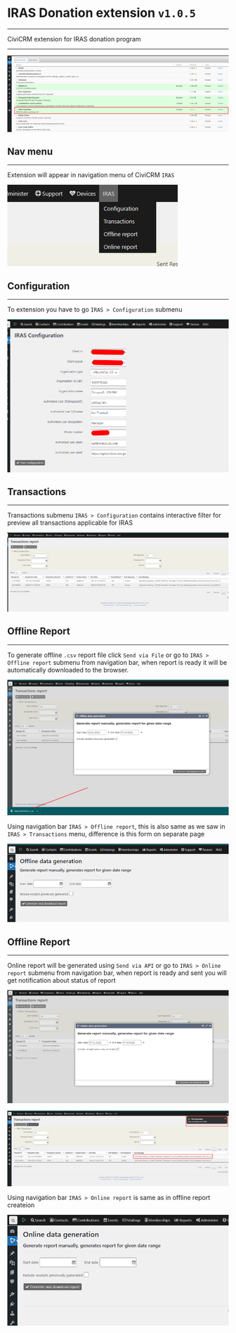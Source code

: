 # IRAS Donation extension ```v1.0.5```
---
CiviCRM extension for IRAS donation program

---
![alt text](/assets/install.png)

## Nav menu
---
Extension will appear in navigation menu of CiviCRM ```IRAS```

![alt text](/assets/navbar.png)

## Configuration
---
To extension you have to go ```IRAS > Configuration``` submenu

![alt text](/assets/irasconfig.png)

## Transactions
---
Transactions submenu ```IRAS > Configuration``` contains interactive filter for preview all transactions applicable for IRAS 

![alt text](/assets/transactions.png)

## Offline Report
---
To generate offline ```.csv``` report file click ```Send via File``` or go to ```IRAS > Offline report``` submenu from navigation bar,
when report is ready it will be automatically downloaded to the browser.

![alt text](/assets/offlineReport.png)

Using navigation bar ```IRAS > Offline report```, this is also same as we saw in ```IRAS > Transactions``` menu, difference is this form on separate page

![alt text](/assets/offlineSeparate.png)

## Offline Report
---
Online report will be generated using ```Send via API``` or go to ```IRAS > Online report``` submenu from navigation bar,
when report is ready and sent you will get notification about status of report

![alt text](/assets/onlinereport.png)

![alt text](/assets/toster.png)

Using navigation bar ```IRAS > Online report``` is same as in offline report createion

![alt text](/assets/onlineSeparate.png)
